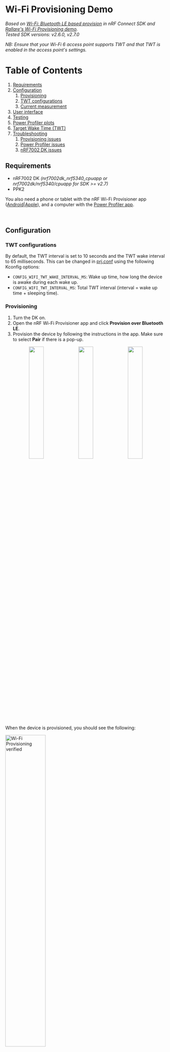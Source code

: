 # Wi-Fi Provisioning Demo

<i> Based on [Wi-Fi: Bluetooth LE based provision](https://docs.nordicsemi.com/bundle/ncs-2.7.0/page/nrf/samples/wifi/provisioning/ble/README.html) in nRF Connect SDK and [Rallare's Wi-Fi Provisioning demo](https://github.com/Rallare/fw-nrfconnect-nrf/tree/provisioning_demo_app/samples/wifi/provisioning).<br>
Tested SDK versions: v2.6.0, v2.7.0<br>
</i>

<i>NB: Ensure that your Wi-Fi 6 access point supports TWT and that TWT is enabled in the access point's settings.</i>

# Table of Contents
1. [Requirements](#requirements)
2. [Configuration](#configuration)
    1. [Provisioning](#provisioning)
    2. [TWT configurations](#twt-configurations)
    3. [Current measurement](#current-measurement)
3. [User interface](#user-interface)
4. [Testing](#testing)
5. [Power Profiler plots](#power-profiler-plots)
6. [Target Wake Time (TWT)](#target-wake-time-twt)
7. [Troubleshooting](#troubleshooting)
    1. [Provisioning issues](#provisioning-issues)
    2. [Power Profiler issues](#power-profiler-issues)
    3. [nRF7002 DK issues](#nrf7002-dk-issues)

## Requirements
- nRF7002 DK <i>(nrf7002dk_nrf5340_cpuapp or nrf7002dk/nrf5340/cpuapp for SDK >= v2.7)</i>
- PPK2

You also need a phone or tablet with the nRF Wi-Fi Provisioner app ([Android](https://play.google.com/store/apps/details?id=no.nordicsemi.android.wifi.provisioning)|[Apple](https://apps.apple.com/gb/app/nrf-wi-fi-provisioner/id1638948698)), and a computer with the [Power Profiler app](https://www.nordicsemi.com/Products/Development-tools/nRF-Connect-for-Desktop).

<br>

## Configuration

### TWT configurations
By default, the TWT interval is set to 10 seconds and the TWT wake interval to 65 milliseconds. This can be changed in [prj.conf](prj.conf) using the following Kconfig options:
- `CONFIG_WIFI_TWT_WAKE_INTERVAL_MS`: Wake up time, how long the device is awake during each wake up.
- `CONFIG_WIFI_TWT_INTERVAL_MS`: Total TWT interval (interval = wake up time + sleeping time).

### Provisioning
1. Turn the DK on.
2. Open the nRF Wi-Fi Provisioner app and click <b>Provision over Bluetooth LE</b>.
3. Provision the device by following the instructions in the app. Make sure to select <b>Pair</b> if there is a pop-up.

<p align="middle">
  <img align="top" src="pictures/wifi_provisioning_device.png" width="30%" />
  <img align="top" src="pictures/wifi_provisioning_network.png" width="30%" /> 
  <img align="top" src="pictures/wifi_provisioning_provision.png" width="30%" />
</p>

When the device is provisioned, you should see the following:

<img src="pictures/wifi_provisioning_verified.png" alt="Wi-Fi Provisioning verified" width="50%"/>

### Current measurement
<b>PPK2 setup</b>

Connect the PPK2 to the nRF7002 DK as shown in the picture:

<img src="pictures/ppk2_setup.jpg" alt="PPK2 setup" width="100%"/>

| PPK2     | DK       |
| -------- | -------- |
| VOUT     | P23      |
| GND      | P21      |

<b>Power Profiler</b>
Select source meter mode, set the supply voltage to 3.6 volts, and enable power output. 

<img src="pictures/power_profiler_setup.png" alt="Power Profiler setup" width="50%"/>

## User interface 

<b>LED 1:</b>
>Turns on when TWT is enabled.

<b>LED 2:</b>
>Turns on when button 2 is pressed to ping and turns off after receiving ping response.

<b>Button 1:</b>
>Enables/disables Target Wake Time mode.

<b>Button 2:</b>
>Schedules ping for next wakeup period.

## Testing

1. Set up PPK2 and Power Profiler as explained in [Current measurement](#current-measurement) and start current measurement.
2. Turn on and provision the DK as explained in [Provisioning](#provisioning).
3. Press button 1 to enable TWT. Pressing button 1 again will disable TWT.
4. Press button 2 to send a ping.

The following log shows the device being provisioned, TWT enable, scheduling ping, and TWT teardown.

```
[00:00:00.452,667] <inf> fs_nvs: 2 Sectors of 4096 bytes
[00:00:00.452,697] <inf> fs_nvs: alloc wra: 0, fe8
[00:00:00.452,697] <inf> fs_nvs: data wra: 0, 0
*** Booting nRF Connect SDK v2.7.0-5cb85570ca43 ***
*** Using Zephyr OS v3.6.99-100befc70c74 ***
[00:00:00.452,880] <inf> net_config: Initializing network
[00:00:00.452,911] <inf> net_config: Waiting interface 1 (0x20001a00) to be up...
[00:00:00.452,911] <inf> net_config: Running dhcpv4 client...
[00:00:01.484,741] <inf> bt_hci_core: HW Platform: Nordic Semiconductor (0x0002)
[00:00:01.484,771] <inf> bt_hci_core: HW Variant: nRF53x (0x0003)
[00:00:01.484,802] <inf> bt_hci_core: Firmware: Standard Bluetooth controller (0x00) Version 214.51162 Build 1926957230
[00:00:01.520,538] <inf> bt_hci_core: Identity: CB:15:22:55:08:B4 (random)
[00:00:01.520,568] <inf> bt_hci_core: HCI: version 5.4 (0x0d) revision 0x21fb, manufacturer 0x0059
[00:00:01.520,599] <inf> bt_hci_core: LMP: version 5.4 (0x0d) subver 0x21fb
Bluetooth initialized.
Wi-Fi provisioning service starts successfully.
BT Advertising successfully started.
BT Connected: 71:44:85:4D:B4:F8 (random)BT pairing completed: 71:44:85:4D:B4:F8 (random), bonded: 0
BT Security changed: 71:44:85:4D:B4:F8 (random) level 2.
[00:00:14.338,653] <inf> wifi_prov: Wi-Fi Provisioning service - control point: indications enabled
[00:00:14.653,656] <inf> wifi_prov: Wi-Fi Provisioning service - data out: notifications enabled
[00:00:15.103,698] <inf> wifi_prov: Start parsing...
[00:00:15.103,698] <inf> wifi_prov: GET_STATUS received...
[00:00:16.183,593] <inf> wifi_prov: Start parsing...
[00:00:16.183,624] <inf> wifi_prov: Start_Scan received...
[00:00:22.933,624] <inf> wifi_prov: Start parsing...
[00:00:22.933,654] <inf> wifi_prov: Stop_Scan received...
[00:00:34.725,341] <inf> wifi_prov: Start parsing...
[00:00:34.725,372] <inf> wifi_prov: Set_config received...
[00:00:45.263,702] <inf> net_dhcpv4: Received: 192.168.32.104
[00:00:45.263,824] <inf> net_config: IPv4 address: 192.168.32.104
[00:00:45.263,854] <inf> net_config: Lease time: 36000 seconds
[00:00:45.263,885] <inf> net_config: Subnet: 255.255.255.0
[00:00:45.263,916] <inf> net_config: Router: 192.168.32.1
[00:00:55.090,637] <inf> wifi_twt: -------------------------------
[00:00:55.090,667] <inf> wifi_twt: TWT operation TWT setup requested
[00:00:55.090,667] <inf> wifi_twt: -------------------------------
[00:00:55.152,008] <inf> wifi_twt: TWT response: TWT accept
[00:00:55.152,038] <inf> wifi_twt: == TWT negotiated parameters ==
[00:00:55.152,038] <inf> wifi_twt: TWT Dialog token: 1
[00:00:55.152,038] <inf> wifi_twt: TWT flow ID: 0
[00:00:55.152,069] <inf> wifi_twt: TWT negotiation type: TWT individual negotiation
[00:00:55.152,099] <inf> wifi_twt: TWT responder: true
[00:00:55.152,099] <inf> wifi_twt: TWT implicit: true
[00:00:55.152,130] <inf> wifi_twt: TWT announce: false
[00:00:55.152,160] <inf> wifi_twt: TWT trigger: false
[00:00:55.152,160] <inf> wifi_twt: TWT wake interval: 65 ms (65024 us)
[00:00:55.152,191] <inf> wifi_twt: TWT interval: 10 s (10010000 us)
[00:00:55.152,191] <inf> wifi_twt: ===============================
[00:00:55.152,832] <inf> wifi_twt: TWT sleep state: sleeping
[00:00:56.630,126] <inf> wifi_twt: TWT sleep state: awake
[00:00:56.694,915] <inf> wifi_twt: TWT sleep state: sleeping

[00:02:46.743,347] <inf> wifi_twt: TWT sleep state: awake
[00:02:46.829,498] <inf> wifi_twt: TWT sleep state: sleeping
[00:02:56.754,547] <inf> wifi_twt: TWT sleep state: awake
[00:02:56.842,742] <inf> wifi_twt: TWT sleep state: sleeping
[00:03:06.765,228] <inf> ping: Ping scheduled, seq=1
[00:03:06.766,021] <inf> wifi_twt: TWT sleep state: awake
[00:03:06.779,785] <inf> ping: 28 bytes received from 192.168.32.1: seq=1 ttl=64 time=14 ms
[00:03:06.855,865] <inf> wifi_twt: TWT sleep state: sleeping
[00:03:16.776,794] <inf> wifi_twt: TWT sleep state: awake
[00:03:16.868,927] <inf> wifi_twt: TWT sleep state: sleeping

[00:39:42.312,316] <inf> wifi_twt: -------------------------------
[00:39:42.312,347] <inf> wifi_twt: TWT operation TWT teardown requested
[00:39:42.312,347] <inf> wifi_twt: -------------------------------
[00:39:42.312,438] <inf> wifi_twt: TWT teardown received for flow ID 0
```

## Power Profiler plots

### Startup, provisioning and enabling TWT
<img src="pictures/ppk_startup_and_twt.png" alt="Startup, provisioning and enabling TWT" width="100%"/>

### TWT with ping
<img src="pictures/ppk_twt_ping.png" alt="TWT with ping" width="100%"/>

### Legacy power save mode vs TWT
<img src="pictures/ppk_legacy_ps_vs_twt.png" alt="Legacy power save mode vs. TWT" width="100%"/>

An example power profiler file can be found in [power_profiler_data](power_profiler_data), which can be opened in the Power Profiler app.

## Target Wake Time (TWT)

With TWT, you can specify when and how frequently the device should wake up to send or receive data. This allows the device to be in low-power mode for much longer, thus significantly decreasing the average current consumption. In this demo, the default TWT interval, i.e., the expected average time between successive TWT wakeups, is, by default, 10 seconds. The interval can be changed by setting the value of `CONFIG_WIFI_TWT_INTERVAL_MS` in [prj.conf](prj.conf).

For more information, see our documentation on [Target Wake Time (TWT)](https://docs.nordicsemi.com/bundle/ncs-2.7.0/page/nrf/protocols/wifi/station_mode/powersave.html#target_wake_time_twt).

## Troubleshooting

### Provisioning issues
<b>Not able to connect to the nRF7002 DK with my phone/tablet.</b>

Sometimes pairing fails, and in those cases retrying will solve the issue most of the time. However, if you get BT Disconnected with reason 0x2a directly after BT Connected, you will not be able to connect and pair with your phone/tablet.

```
wifi_prov: connected: BT Connected: 79:D5:85:87:92:F2 (random)
wifi_prov: disconnected: BT Disconnected: 79:D5:85:87:92:F2 (random) (reason 0x2a).
```
This issue has been seen with certain Android phones. If you get this issue, use another phone/tablet to provision the device.

<b>Scanning error when trying to provision</b>

If you get an error about "Scanning error when trying to provision" in the Wi-Fi Provisioner app, the issue is likely due to the wlan0 driver interface not being initialized correctly. This can be seen in the log from the device:
```
<err> wpa_supp: wpa_printf_impl: wpa_drv_zep_init: Interface wlan0 not found
<err> wpa_supp: wpa_printf_impl: wlan0: Failed to initialize driver interface
```
If this is the case, turn the nRF7002 DK off and wait a few seconds before you turn it on again.

### Power Profiler issues
<b>Expected behavior</b>

When the device is not in lower power mode, the current consumption is around 50-60 mA. In TWT mode, the device should have 100-200 ms periods where the current consumption is about 15 µA +- 3 µA. When scheduling a ping, you should get spikes of around 160 mA for transmitting and receiving on the next wakeup periods.

<b>Strange spikes in Power Profiler</b>

Strange spikes in the Power Profiler of 100s of mA come from the PPK2. If this happens once in a while, it is fine, but if it starts happening often, reboot the Power Profiler app (ctrl + R), restart sampling, and reboot the nRF7002 DK. 

<b>Power Profiler constantly showing current consumption of around 9 mA</b>

If this happens, the PPK2 is not measuring the current consumption of the nRF7002 DK. In this case, reboot the Power Profiler app (ctrl + R), restart sampling, and reboot the nRF7002 DK.

### nRF7002 DK issues

<b>How to reprogram the device</b>

You can find the precompiled firmware in precompiled_hex. The merged_domains.hex file can be used to program both cores simultaneously using the nRF Connect Programmer app. The device can also be programmed using nrfjprog, programming each core separately.
To program with nrfjprog, open the precompiled_hex folder in a terminal and run the following:
```
nrfjprog -f NRF53 --coprocessor CP_NETWORK --program merged_CPUNET.hex --chiperase \
nrfjprog -f NRF53 --program merged_CPUAPP.hex --chiperase \
nrfjprog --pinreset
```

<b>nRF7002 DK does not start up correctly/show up in Wi-Fi Provisioner app after starting up</b>
Turn the nRF7002 DK off and wait a few seconds before turning it on again.

<b>Issue with the jumper while programming and booting the device</b>

Sometimes programming and booting the device with PPK2 connected might fail. In those cases, disconnect the PPK2 before programming/booting the device, and reconnect it after the device has started up.